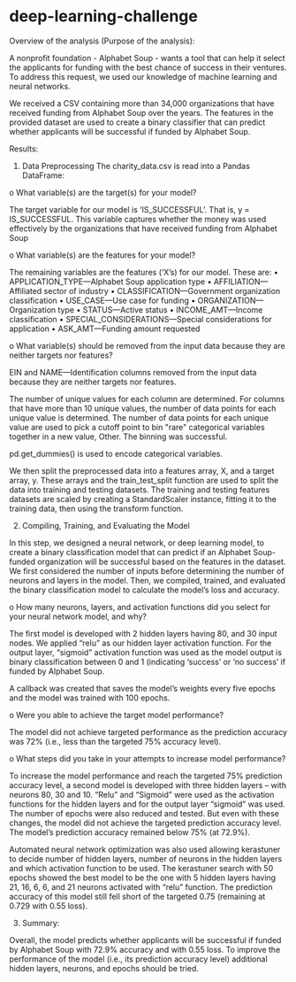 # deep-learning-challenge
Overview of the analysis (Purpose of the analysis): 

A nonprofit foundation - Alphabet Soup - wants a tool that can help it select the applicants for funding with the best chance of success in their ventures. To address this request, we used our knowledge of machine learning and neural networks. 

We received a CSV containing more than 34,000 organizations that have received funding from Alphabet Soup over the years. The features in the provided dataset are used to create a binary classifier that can predict whether applicants will be successful if funded by Alphabet Soup.

Results:
1.	Data Preprocessing
The charity_data.csv is read into a Pandas DataFrame:

o	What variable(s) are the target(s) for your model?

The target variable for our model is ‘IS_SUCCESSFUL’. That is, y = IS_SUCCESSFUL. This variable captures whether the money was used effectively by the organizations that have received funding from Alphabet Soup
 
o	What variable(s) are the features for your model?

The remaining variables are the features (‘X’s) for our model. These are:
•	APPLICATION_TYPE—Alphabet Soup application type
•	AFFILIATION—Affiliated sector of industry
•	CLASSIFICATION—Government organization classification
•	USE_CASE—Use case for funding
•	ORGANIZATION—Organization type
•	STATUS—Active status
•	INCOME_AMT—Income classification
•	SPECIAL_CONSIDERATIONS—Special considerations for application
•	ASK_AMT—Funding amount requested

o	What variable(s) should be removed from the input data because they are neither targets nor features?

EIN and NAME—Identification columns removed from the input data because they are neither targets nor features.
 
The number of unique values for each column are determined. For columns that have more than 10 unique values, the number of data points for each unique value is determined. The number of data points for each unique value are used to pick a cutoff point to bin "rare" categorical variables together in a new value, Other. The binning was successful.

pd.get_dummies() is used to encode categorical variables. 
 
We then split the preprocessed data into a features array, X, and a target array, y. These arrays and the train_test_split function are used to split the data into training and testing datasets. The training and testing features datasets are scaled by creating a StandardScaler instance, fitting it to the training data, then using the transform function.
 
2.	Compiling, Training, and Evaluating the Model

In this step, we designed a neural network, or deep learning model, to create a binary classification model that can predict if an Alphabet Soup-funded organization will be successful based on the features in the dataset. We first considered the number of inputs before determining the number of neurons and layers in the model. Then, we compiled, trained, and evaluated the binary classification model to calculate the model’s loss and accuracy.

o	How many neurons, layers, and activation functions did you select for your neural network model, and why?

The first model is developed with 2 hidden layers having 80, and 30 input nodes. We applied “relu” as our hidden layer activation function. For the output layer, “sigmoid” activation function was used as the model output is binary classification between 0 and 1 (indicating ‘success’ or ‘no success’ if funded by Alphabet Soup. 
 
A callback was created that saves the model’s weights every five epochs and the model was trained with 100 epochs.
 
o	Were you able to achieve the target model performance?

The model did not achieve targeted performance as the prediction accuracy was 72% (i.e., less than the targeted 75% accuracy level).

 
o	What steps did you take in your attempts to increase model performance?

To increase the model performance and reach the targeted 75% prediction accuracy level, a second model is developed with three hidden layers – with neurons 80, 30 and 10. “Relu” and “Sigmoid” were used as the activation functions for the hidden layers and for the output layer “sigmoid” was used. The number of epochs were also reduced and tested. But even with these changes, the model did not achieve the targeted prediction accuracy level. The model’s prediction accuracy remained below 75% (at 72.9%).

 
Automated neural network optimization was also used allowing kerastuner to decide number of hidden layers, number of neurons in the hidden layers and which activation function to be used. The kerastuner search with 50 epochs showed the best model to be the one with 5 hidden layers having 21, 16, 6, 6, and 21 neurons activated with “relu” function. The prediction accuracy of this model still fell short of the targeted 0.75 (remaining at 0.729 with 0.55 loss).

3.	Summary: 

Overall, the model predicts whether applicants will be successful if funded by Alphabet Soup with 72.9% accuracy and with 0.55 loss. To improve the performance of the model (i.e., its prediction accuracy level) additional hidden layers, neurons, and epochs should be tried.

